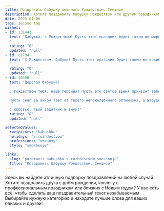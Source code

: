 ```yaml
---
title: Поздравить бабушку военного Рождеством. Смешное
description: Хотите поздравить бабушку Рождеством или другим праздником? Наш ИИ создаст незабываемое поздравление, а вы обязательно выделитесь среди других.  
date: 2025-01-06
tags: second tag
wishes:
- id: 131441
  text: "Бабушка, с Рождеством! Пусть этот праздник будет таким же мирным и спокойным, как твой внук после отпуска из армии!  Пусть Дед Мороз принесёт тебе не только подарки, но и армию помощников по хозяйству (хотя бы на один день!).  Желаю тебе крепкого здоровья, чтобы ты могла ещё долго командовать нами, внуками, с той же строгостью, что и генералы твоим отрядом!  С праздником!
  "
  rating: "0"
  updated: "null"
- id: 81704
  text: "С Рождеством, бабуля! Пусть этот праздник будет таким же ярким и праздничным, как твой боевой дух! И пусть Дед Мороз принесет тебе не только подарки, но и мирное небо над головой! 😉
  "
  rating: "0"
  updated: "null"
- id: 40406
  text: "Дорогая бабушка!
  
  С Рождеством тебя, наша героиня! Пусть это святое время принесет тебе столько счастья, сколько ты смогла бы унести в своем военном рюкзаке! Желаю, чтобы твоя жизнь была такая же яркая, как новогодняя гирлянда, и чтобы с каждым днем ты становилась все более неустрашимой, как истинный ветеран!
  
  Пусть снег за окном тает от твоего непоколебимого оптимизма, а Бабушка-Ёлка завидует твоему блестящему юмору!
  
  С любовью, твой защитник и внук!"
  rating: "0"
  updated: "null"

selectedValues:
  recipients: "babushku"
  holidays: "s-rozhdestvom"
  professions: "voennyy"
  style: "smeshnoje"

links:
- slug: "pozdravit-babushku-s-rozhdestvom-smeshnoje"
  title: "Поздравить бабушку Рождеством. Смешное"
---
```


Здесь вы найдете отличную подборку поздравлений на любой случай.
Хотите поздравить друга с днём рождения, коллегу с профессиональным праздником или близких с Новым годом? У нас есть всё, чтобы сделать ваш поздравительный текст незабываемым. Выбирайте нужную категорию и находите лучшие слова для ваших близких и друзей!
